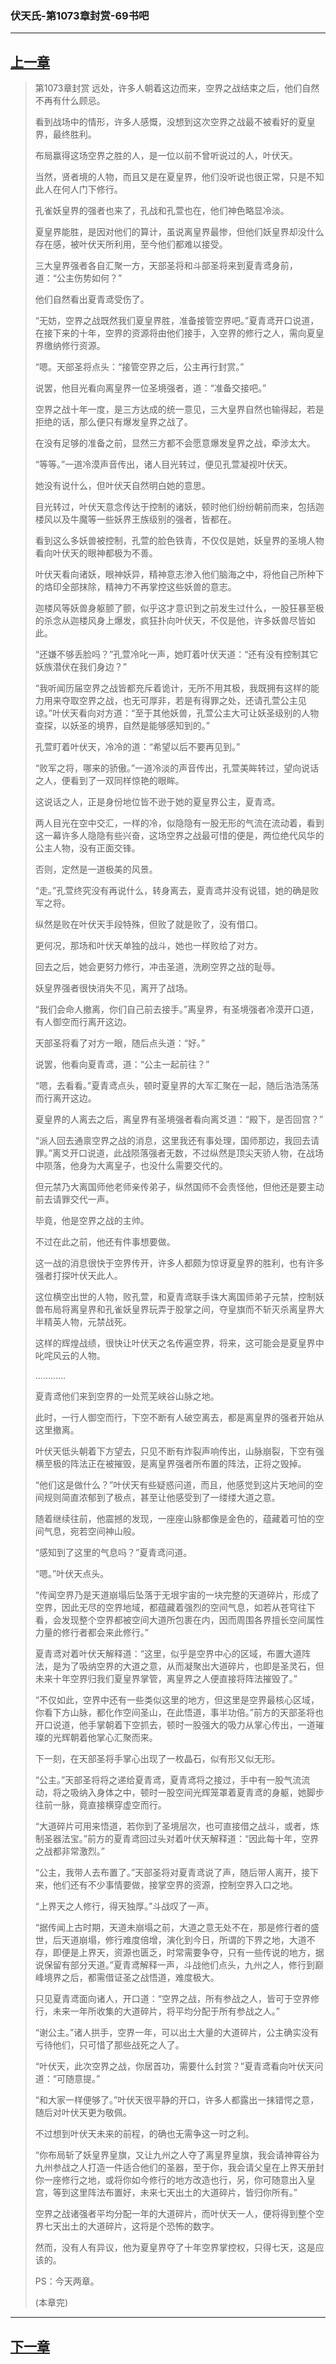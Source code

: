 ### 伏天氏-第1073章封赏-69书吧

--------
[上一章](./02fb32cc943cbb2fcdd258ba4498ad80.md)
--------


>
>
>
>第1073章封赏
>远处，许多人朝着这边而来，空界之战结束之后，他们自然不再有什么顾忌。
>
>看到战场中的情形，许多人感慨，没想到这次空界之战最不被看好的夏皇界，最终胜利。
>
>布局赢得这场空界之胜的人，是一位以前不曾听说过的人，叶伏天。
>
>当然，贤者境的人物，而且又是在夏皇界，他们没听说也很正常，只是不知此人在何人门下修行。
>
>孔雀妖皇界的强者也来了，孔战和孔萱也在，他们神色略显冷淡。
>
>夏皇界能胜，是因对他们的算计，虽说离皇界最惨，但他们妖皇界却没什么存在感，被叶伏天所利用，至今他们都难以接受。
>
>三大皇界强者各自汇聚一方，天部圣将和斗部圣将来到夏青鸢身前，道：“公主伤势如何？”
>
>他们自然看出夏青鸢受伤了。
>
>“无妨，空界之战既然我们夏皇界胜，准备接管空界吧。”夏青鸢开口说道，在接下来的十年，空界的资源将由他们接手，入空界的修行之人，需向夏皇界缴纳修行资源。
>
>“嗯。天部圣将点头：“接管空界之后，公主再行封赏。”
>
>说罢，他目光看向离皇界一位圣境强者，道：“准备交接吧。”
>
>空界之战十年一度，是三方达成的统一意见，三大皇界自然也输得起，若是拒绝的话，那么便只有爆发皇界之战了。
>
>在没有足够的准备之前，显然三方都不会愿意爆发皇界之战，牵涉太大。
>
>“等等。”一道冷漠声音传出，诸人目光转过，便见孔萱凝视叶伏天。
>
>她没有说什么，但叶伏天自然明白她的意思。
>
>目光转过，叶伏天意念传达于控制的诸妖，顿时他们纷纷朝前而来，包括迦楼风以及牛魔等一些妖界王族级别的强者，皆都在。
>
>看到这么多妖兽被控制，孔萱的脸色铁青，不仅仅是她，妖皇界的圣境人物看向叶伏天的眼神都极为不善。
>
>叶伏天看向诸妖，眼神妖异，精神意志渗入他们脑海之中，将他自己所种下的烙印全部抹除，精神力不再掌控这些妖兽的意志。
>
>迦楼风等妖兽身躯颤了颤，似乎这才意识到之前发生过什么，一股狂暴至极的杀念从迦楼风身上爆发，疯狂扑向叶伏天，不仅是他，许多妖兽尽皆如此。
>
>“还嫌不够丢脸吗？”孔萱冷叱一声，她盯着叶伏天道：“还有没有控制其它妖族潜伏在我们身边？”
>
>“我听闻历届空界之战皆都充斥着诡计，无所不用其极，我既拥有这样的能力用来夺取空界之战，也无可厚非，若是有得罪之处，还请孔萱公主见谅。”叶伏天看向对方道：“至于其他妖兽，孔萱公主大可让妖圣级别的人物查探，以妖圣的境界，自然是能够感知到的。”
>
>孔萱盯着叶伏天，冷冷的道：“希望以后不要再见到。”
>
>“败军之将，哪来的骄傲。”一道冷淡的声音传出，孔萱美眸转过，望向说话之人，便看到了一双同样惊艳的眼眸。
>
>这说话之人，正是身份地位皆不逊于她的夏皇界公主，夏青鸢。
>
>两人目光在空中交汇，一样的冷，似隐隐有一股无形的气流在流动着，看到这一幕许多人隐隐有些兴奋，这场空界之战最可惜的便是，两位绝代风华的公主人物，没有正面交锋。
>
>否则，定然是一道极美的风景。
>
>“走。”孔萱终究没有再说什么，转身离去，夏青鸢并没有说错，她的确是败军之将。
>
>纵然是败在叶伏天手段特殊，但败了就是败了，没有借口。
>
>更何况，那场和叶伏天单独的战斗，她也一样败给了对方。
>
>回去之后，她会更努力修行，冲击圣道，洗刷空界之战的耻辱。
>
>妖皇界强者很快消失不见，离开了战场。
>
>“我们会命人撤离，你们自己前去接手。”离皇界，有圣境强者冷漠开口道，有人御空而行离开这边。
>
>天部圣将看了对方一眼，随后点头道：“好。”
>
>说罢，他看向夏青鸢，道：“公主一起前往？”
>
>“嗯，去看看。”夏青鸢点头，顿时夏皇界的大军汇聚在一起，随后浩浩荡荡而行离开这边。
>
>夏皇界的人离去之后，离皇界有圣境强者看向离爻道：“殿下，是否回宫？”
>
>“派人回去通禀空界之战的消息，这里我还有事处理，国师那边，我回去请罪。”离爻开口说道，此战陨落强者无数，不过纵然是顶尖天骄人物，在战场中陨落，他身为大离皇子，也没什么需要交代的。
>
>但元禁乃大离国师他老师亲传弟子，纵然国师不会责怪他，但他还是要主动前去请罪交代一声。
>
>毕竟，他是空界之战的主帅。
>
>不过在此之前，他还有件事想要做。
>
>这一战的消息很快于空界传开，许多人都颇为惊讶夏皇界的胜利，也有许多强者打探叶伏天此人。
>
>这位横空出世的人物，败孔萱，和夏青鸢联手诛大离国师弟子元禁，控制妖兽布局将离皇界和孔雀妖皇界玩弄于股掌之间，夺皇旗而不斩灭杀离皇界大半精英人物，元禁战死。
>
>这样的辉煌战绩，很快让叶伏天之名传遍空界，将来，这可能会是夏皇界中叱咤风云的人物。
>
>…………
>
>夏青鸢他们来到空界的一处荒芜峡谷山脉之地。
>
>此时，一行人御空而行，下空不断有人破空离去，都是离皇界的强者开始从这里撤离。
>
>叶伏天低头朝着下方望去，只见不断有炸裂声响传出，山脉崩裂，下空有强横至极的阵法正在被摧毁，是离皇界强者所布置的阵法，正将之毁掉。
>
>“他们这是做什么？”叶伏天有些疑惑问道，而且，他感觉到这片天地间的空间规则简直浓郁到了极点，甚至让他感受到了一缕缕大道之意。
>
>随着继续往前，他震撼的发现，一座座山脉都像是金色的，蕴藏着可怕的空间气息，宛若空间神山般。
>
>“感知到了这里的气息吗？”夏青鸢问道。
>
>“嗯。”叶伏天点头。
>
>“传闻空界乃是天道崩塌后坠落于无垠宇宙的一块完整的天道碎片，形成了空界，因此无尽的空界地域，都蕴藏着强烈的空间气息，如若从苍穹往下看，会发现整个空界都被空间大道所包裹在内，因而周围各界擅长空间属性力量的修行者都会来此修行。”
>
>夏青鸢对着叶伏天解释道：“这里，似乎是空界中心的区域，布置大道阵法，是为了吸纳空界的大道之意，从而凝聚出大道碎片，也即是圣灵石，但未来十年空界归我们夏皇界掌管，离皇界之人便直接将阵法摧毁了。”
>
>“不仅如此，空界中还有一些类似这里的地方，但这里是空界最核心区域，你看下方山脉，都化作空间圣山，在此悟道，事半功倍。”前方的天部圣将也开口说道，他手掌朝着下空抓去，顿时一股强大的吸力从掌心传出，一道璀璨的光辉朝着他掌心汇聚而来。
>
>下一刻，在天部圣将手掌心出现了一枚晶石，似有形又似无形。
>
>“公主。”天部圣将将之递给夏青鸢，夏青鸢将之接过，手中有一股气流流动，将之吸纳入身体之中，顿时一股空间光辉笼罩着夏青鸢的身躯，她脚步往前一脉，竟直接横穿虚空而行。
>
>“大道碎片可用来悟道，若你到了圣境层次，也可直接借之战斗，或者，炼制圣器法宝。”前方的夏青鸢回过头对着叶伏天解释道：“因此每十年，空界之战都非常激烈。”
>
>“公主，我带人去布置了。”天部圣将对夏青鸢说了声，随后带人离开，接下来，他们还有不少事情要做，接掌空界的资源，控制空界入口之地。
>
>“上界天之人修行，得天独厚。”斗战叹了一声。
>
>“据传闻上古时期，天道未崩塌之前，大道之意无处不在，那是修行者的盛世，后天道崩塌，修行难度倍增，演化到今日，所谓的下界之地，大道不存，即便是上界天，资源也匮乏，时常需要争夺，只有一些传说的地方，据说保留有部分天道。”夏青鸢解释一声，斗战他们点头，九州之人，修行到巅峰境界之后，都需借证圣之战悟道，难度极大。
>
>只见夏青鸢面向诸人，开口道：“空界之战，所有参战之人，皆可于空界修行，未来一年所收集的大道碎片，将平均分配于所有参战之人。”
>
>“谢公主。”诸人拱手，空界一年，可以出土大量的大道碎片，公主确实没有亏待他们，只可惜了那些战死之人了。
>
>“叶伏天，此次空界之战，你居首功，需要什么封赏？”夏青鸢看向叶伏天问道：“可随意提。”
>
>“和大家一样便够了。”叶伏天很平静的开口，许多人都露出一抹错愕之意，随后对叶伏天更为敬佩。
>
>不过想到叶伏天未来的前程，的确也无需争这一时之利。
>
>“你布局斩了妖皇界皇旗，又让九州之人夺了离皇界皇旗，我会请神霄谷为九州参战之人打造一件适合他们的圣器，至于你，我会请父皇在上界天册封你一座修行之地，或将你如今修行的地方改造也行，另，你可随意出入皇宫，等到这里阵法布置好，未来七天出土的大道碎片，皆归你所有。”
>
>空界之战诸强者平均分配一年的大道碎片，而叶伏天一人，便将得到整个空界七天出土的大道碎片，这将是个恐怖的数字。
>
>然而，没有人有异议，他为夏皇界夺了十年空界掌控权，只得七天，这是应该的。
>
>PS：今天两章。
>
>(本章完)
>
>

--------
[下一章](./8b1d6f32314b50f39895280a144f3436.md)
--------
